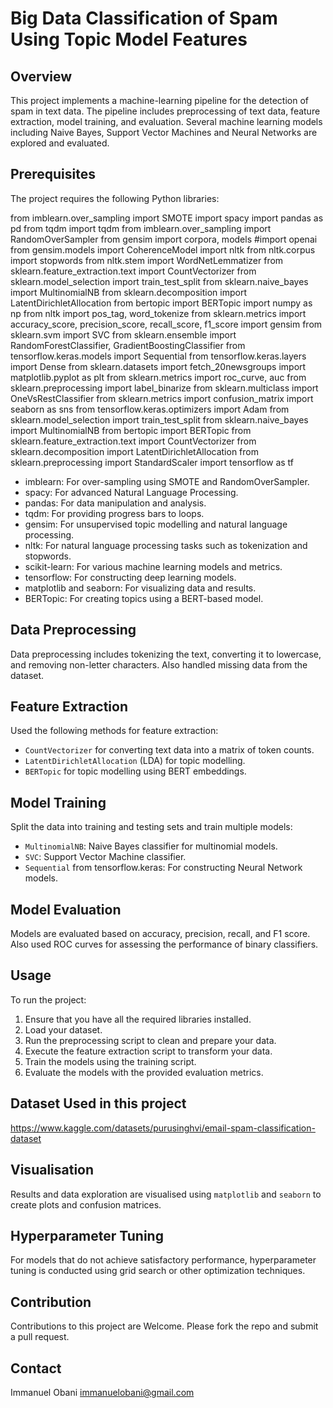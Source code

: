 # Big Data Classification of Spam Using Topic Model Features

## Overview

This project implements a machine-learning pipeline for the detection of spam in text data. The pipeline includes preprocessing of text data, feature extraction, model training, and evaluation. Several machine learning models including Naive Bayes, Support Vector Machines and Neural Networks are explored and evaluated.

## Prerequisites

The project requires the following Python libraries:

from imblearn.over_sampling import SMOTE
import spacy
import pandas as pd
from tqdm import tqdm
from imblearn.over_sampling import RandomOverSampler
from gensim import corpora, models
#import openai
from gensim.models import CoherenceModel
import nltk
from nltk.corpus import stopwords
from nltk.stem import WordNetLemmatizer
from sklearn.feature_extraction.text import CountVectorizer
from sklearn.model_selection import train_test_split
from sklearn.naive_bayes import MultinomialNB
from sklearn.decomposition import LatentDirichletAllocation
from bertopic import BERTopic
import numpy as np
from nltk import pos_tag, word_tokenize
from sklearn.metrics import accuracy_score, precision_score, recall_score, f1_score
import gensim
from sklearn.svm import SVC
from sklearn.ensemble import RandomForestClassifier, GradientBoostingClassifier
from tensorflow.keras.models import Sequential
from tensorflow.keras.layers import Dense
from sklearn.datasets import fetch_20newsgroups
import matplotlib.pyplot as plt
from sklearn.metrics import roc_curve, auc
from sklearn.preprocessing import label_binarize
from sklearn.multiclass import OneVsRestClassifier
from sklearn.metrics import confusion_matrix
import seaborn as sns
from tensorflow.keras.optimizers import Adam
from sklearn.model_selection import train_test_split
from sklearn.naive_bayes import MultinomialNB
from bertopic import BERTopic
from sklearn.feature_extraction.text import CountVectorizer
from sklearn.decomposition import LatentDirichletAllocation
from sklearn.preprocessing import StandardScaler
import tensorflow as tf

- imblearn: For over-sampling using SMOTE and RandomOverSampler.
- spacy: For advanced Natural Language Processing.
- pandas: For data manipulation and analysis.
- tqdm: For providing progress bars to loops.
- gensim: For unsupervised topic modelling and natural language processing.
- nltk: For natural language processing tasks such as tokenization and stopwords.
- scikit-learn: For various machine learning models and metrics.
- tensorflow: For constructing deep learning models.
- matplotlib and seaborn: For visualizing data and results.
- BERTopic: For creating topics using a BERT-based model.

## Data Preprocessing

Data preprocessing includes tokenizing the text, converting it to lowercase, and removing non-letter characters. Also handled missing data from the dataset.

## Feature Extraction

Used the following methods for feature extraction:

- `CountVectorizer` for converting text data into a matrix of token counts.
- `LatentDirichletAllocation` (LDA) for topic modelling.
- `BERTopic` for topic modelling using BERT embeddings.

## Model Training

Split the data into training and testing sets and train multiple models:

- `MultinomialNB`: Naive Bayes classifier for multinomial models.
- `SVC`: Support Vector Machine classifier.
- `Sequential` from tensorflow.keras: For constructing Neural Network models.

## Model Evaluation

Models are evaluated based on accuracy, precision, recall, and F1 score. Also used ROC curves for assessing the performance of binary classifiers.

## Usage

To run the project:

1. Ensure that you have all the required libraries installed.
2. Load your dataset.
3. Run the preprocessing script to clean and prepare your data.
4. Execute the feature extraction script to transform your data.
5. Train the models using the training script.
6. Evaluate the models with the provided evaluation metrics.

## Dataset Used in this project
https://www.kaggle.com/datasets/purusinghvi/email-spam-classification-dataset

## Visualisation

Results and data exploration are visualised using `matplotlib` and `seaborn` to create plots and confusion matrices.

## Hyperparameter Tuning

For models that do not achieve satisfactory performance, hyperparameter tuning is conducted using grid search or other optimization techniques.

## Contribution

Contributions to this project are Welcome. Please fork the repo and submit a pull request.


## Contact

Immanuel Obani
immanuelobani@gmail.com

